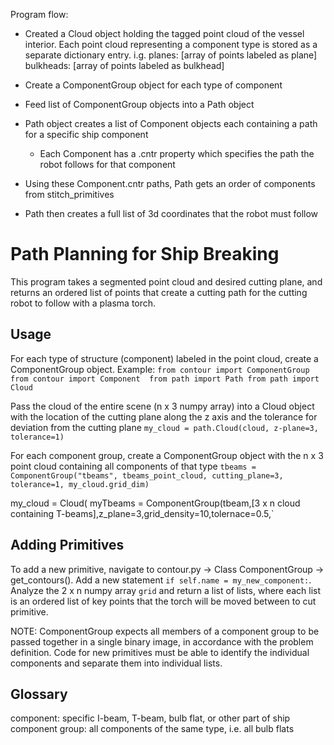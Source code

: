 Program flow:
- Created a Cloud object holding the tagged point cloud of the vessel interior. Each point cloud representing a component type is stored as a separate dictionary entry. i.g.
    planes: [array of points labeled as plane] 
    bulkheads: [array of points labeled as bulkhead]

- Create a ComponentGroup object for each type of component
- Feed list of ComponentGroup objects into a Path object
- Path object creates a list of Component objects each containing a path for a specific ship component 
  - Each Component has a .cntr property which specifies the path the robot follows for that component 
- Using these Component.cntr paths, Path gets an order of components from stitch_primitives
- Path then creates a full list of 3d coordinates that the robot must follow

# Path Planning for Ship Breaking 
This program takes a segmented point cloud and desired cutting plane, and returns an ordered list of points that create a cutting path for the cutting robot to follow with a plasma torch.

## Usage 
For each type of structure (component) labeled in the point cloud, create a ComponentGroup object. 
Example:
`from contour import ComponentGroup
from contour import Component 
from path import Path
from path import Cloud`

Pass the cloud of the entire scene (n x 3 numpy array) into a Cloud object with the location of the cutting plane along the z axis and the tolerance for deviation from the cutting plane
`my_cloud = path.Cloud(cloud, z-plane=3, tolerance=1)`

For each component group, create a ComponentGroup object with the n x 3 point cloud containing all components of that type
`tbeams = ComponentGroup("tbeams", tbeams_point_cloud, cutting_plane=3, tolerance=1, my_cloud.grid_dim)`


my_cloud = Cloud(
myTbeams = ComponentGroup(tbeam,[3 x n cloud containing T-beams],z_plane=3,grid_density=10,tolernace=0.5,`
## Adding Primitives 
To add a new primitive, navigate to contour.py -> Class ComponentGroup -> get_contours(). Add a new statement `if self.name = my_new_component:`. Analyze the 2 x n numpy array `grid` and return a list of lists, where each list is an ordered list of key points that the torch will be moved between to cut primitive. 

NOTE: ComponentGroup expects all members of a component group to be passed together in a single binary image, in accordance with the problem definition. Code for new primitives must be able to identify the individual components and separate them into individual lists.
## Glossary
component:        specific I-beam, T-beam, bulb flat, or other part of ship 
component group:  all components of the same type, i.e. all bulb flats


